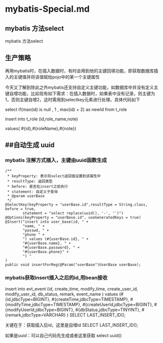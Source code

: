 # mybatis-Special.md

## mybatis 方法select 

mybatis 方法select 





## 生产策略
再用mybatis时，在插入数据时，有时会用到他的主键回填功能，即获取数据库插入的主键值并将该值赋给pojo中的某一个主键属性


今天又了解到除此之外mybatis还支持自定义主键功能，如数据库中并没有定义主键自增功能，比如现有如下需求：在插入数据时，如果表中没有记录，则主键为1，否则主键自增2，这时需用到selectkey元素进行处理，具体代码如下

<insert id="insertRole" parameterType="role" useGeneratedKeys="true" keyProperty="id">

<selectKey keyProperty="id" resultType="int" order="BEFORE">

select if(max(id) is null , 1 , max(id) + 2) as newId from t_role

</selectKey>

insert into t_role (id,role_name,note) 

values( #{id},#{roleName},#{note})

</insert>



##自动生成 uuid
---
### mybatis 注解方式插入，主键由uuid函数生成

    /**
     * keyProperty: 表示将select返回值设置到该属性中
     * resultType: 返回类型
     * before: 是否在insert之前执行
     * statement: 自定义子查询
     * @param userBase
     */
    @SelectKey(keyProperty = "userBase.id",resultType = String.class, before = true,
            statement = "select replace(uuid(), '-', '')")
    @Options(keyProperty = "userBase.id", useGeneratedKeys = true)
    @Insert("insert into user_base(id, " +
            "name, " +
            "passwd, " +
            "phone " +
            ") values (#{userBase.id}, " +
            "#{userBase.name}, " +
            "#{userBase.password}, " +
            "#{userBase.phone}" +
            ") "
    )
    public void insertForReg(@Param("userBase")UserBase userBase);

### mybatis获取insert插入之后的id,用bean接收

<insert id="insert" parameterType="com.xxx.entity.Event"
        useGeneratedKeys="true" keyProperty="id" keyColumn="id">
  insert into evt_event (id, create_time, modify_time, 
    create_user_id, modify_user_id, db_status, 
    remark, event_name
    )
  values (#{id,jdbcType=BIGINT}, #{createTime,jdbcType=TIMESTAMP}, #{modifyTime,jdbcType=TIMESTAMP}, 
    #{createUserId,jdbcType=BIGINT}, #{modifyUserId,jdbcType=BIGINT}, #{dbStatus,jdbcType=TINYINT},
    #{remark,jdbcType=VARCHAR}
    )
  <selectKey keyProperty="id" resultType="long" order="AFTER">
    SELECT LAST_INSERT_ID();
  </selectKey>
</insert>

关键在于：获取插入后id，这里是自增id
 <selectKey keyProperty="id" resultType="long" order="AFTER">
   SELECT LAST_INSERT_ID();
 </selectKey>

如果是uuid：可以自己代码先生成或者这里获取
<selectKey keyProperty="id" order="BEFORE"  resultType="java.lang.String">
   select uuid()
</selectKey>
